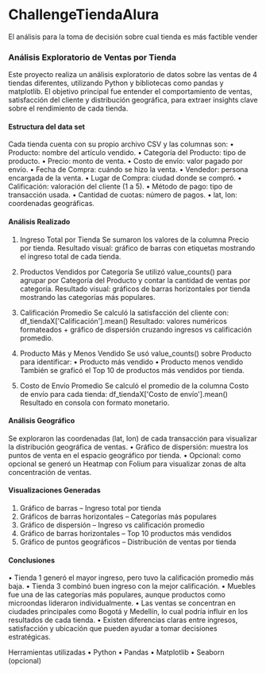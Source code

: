 # ChallengeTiendaAlura
El análisis para la toma de decisión sobre cual tienda es más factible vender
### Análisis Exploratorio de Ventas por Tienda
Este proyecto realiza un análisis exploratorio de datos sobre las ventas de 4 tiendas diferentes, utilizando Python y bibliotecas como pandas y matplotlib. El objetivo principal fue entender el comportamiento de ventas, satisfacción del cliente y distribución geográfica, para extraer insights clave sobre el rendimiento de cada tienda.

#### Estructura del data set
Cada tienda cuenta con su propio archivo CSV y las columnas son:
•	Producto: nombre del artículo vendido.
•	Categoría del Producto: tipo de producto.
•	Precio: monto de venta.
•	Costo de envío: valor pagado por envío.
•	Fecha de Compra: cuándo se hizo la venta.
•	Vendedor: persona encargada de la venta.
•	Lugar de Compra: ciudad donde se compró.
•	Calificación: valoración del cliente (1 a 5).
•	Método de pago: tipo de transacción usada.
•	Cantidad de cuotas: número de pagos.
•	lat, lon: coordenadas geográficas.

#### Análisis Realizado
1. Ingreso Total por Tienda
Se sumaron los valores de la columna Precio por tienda.
Resultado visual: gráfico de barras con etiquetas mostrando el ingreso total de cada tienda.

2. Productos Vendidos por Categoría
Se utilizó value_counts() para agrupar por Categoría del Producto y contar la cantidad de ventas por categoría.
Resultado visual: gráficos de barras horizontales por tienda mostrando las categorías más populares.

3. Calificación Promedio
Se calculó la satisfacción del cliente con:
df_tiendaX['Calificación'].mean()
 Resultado: valores numéricos formateados + gráfico de dispersión cruzando ingresos vs calificación promedio.

4. Producto Más y Menos Vendido
Se usó value_counts() sobre Producto para identificar:
•	 Producto más vendido
•	Producto menos vendido
 También se graficó el Top 10 de productos más vendidos por tienda.

5. Costo de Envío Promedio
Se calculó el promedio de la columna Costo de envío para cada tienda:
df_tiendaX['Costo de envío'].mean()
Resultado en consola con formato monetario.

####  Análisis Geográfico
Se exploraron las coordenadas (lat, lon) de cada transacción para visualizar la distribución geográfica de ventas.
•	 Gráfico de dispersión: muestra los puntos de venta en el espacio geográfico por tienda.
•	Opcional: como opcional se generó un Heatmap con Folium para visualizar zonas de alta concentración de ventas.

#### Visualizaciones Generadas
1.	Gráfico de barras – Ingreso total por tienda
2.	Gráficos de barras horizontales – Categorías más populares
3.	Gráfico de dispersión – Ingreso vs calificación promedio
4.	Gráfico de barras horizontales – Top 10 productos más vendidos
5.	Gráfico de puntos geográficos – Distribución de ventas por tienda

#### Conclusiones
•	Tienda 1 generó el mayor ingreso, pero tuvo la calificación promedio más baja.
•	Tienda 3 combinó buen ingreso con la mejor calificación.
•	Muebles fue una de las categorías más populares, aunque productos como microondas lideraron individualmente.
•	Las ventas se concentran en ciudades principales como Bogotá y Medellín, lo cual podría influir en los resultados de cada tienda.
•	Existen diferencias claras entre ingresos, satisfacción y ubicación que pueden ayudar a tomar decisiones estratégicas.

 Herramientas utilizadas
•	Python
•	Pandas
•	Matplotlib
•	Seaborn (opcional)
